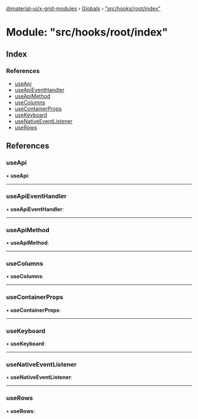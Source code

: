 [@material-ui/x-grid-modules](../README.md) › [Globals](../globals.md) › ["src/hooks/root/index"](_src_hooks_root_index_.md)

# Module: "src/hooks/root/index"

## Index

### References

- [useApi](_src_hooks_root_index_.md#useapi)
- [useApiEventHandler](_src_hooks_root_index_.md#useapieventhandler)
- [useApiMethod](_src_hooks_root_index_.md#useapimethod)
- [useColumns](_src_hooks_root_index_.md#usecolumns)
- [useContainerProps](_src_hooks_root_index_.md#usecontainerprops)
- [useKeyboard](_src_hooks_root_index_.md#usekeyboard)
- [useNativeEventListener](_src_hooks_root_index_.md#usenativeeventlistener)
- [useRows](_src_hooks_root_index_.md#userows)

## References

### useApi

• **useApi**:

---

### useApiEventHandler

• **useApiEventHandler**:

---

### useApiMethod

• **useApiMethod**:

---

### useColumns

• **useColumns**:

---

### useContainerProps

• **useContainerProps**:

---

### useKeyboard

• **useKeyboard**:

---

### useNativeEventListener

• **useNativeEventListener**:

---

### useRows

• **useRows**:
